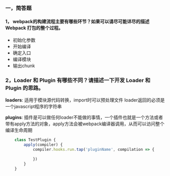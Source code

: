 ### 一，简答题
#### 1， webpack的构建流程主要有哪些环节？如果可以请尽可能详尽的描述 Webpack 打包的整个过程。
* 初始化参数
* 开始编译
* 确定入口
* 编译模块
* 输出chunk
### 2，Loader 和 Plugin 有哪些不同？请描述一下开发 Loader 和 Plugin 的思路。
**loaders**: 适用于模块源代码转换，import时可以预处理文件
loader返回的必须是一个javascript程序的字符串

**plugins**: 插件是可以做任何loader不能做的事情，一个插件也就是一个方法或者带有apply方法的对象，apply方法会被webpack编译器调用，从而可以访问整个编译生命周期
```javascript
    class TestPlugin {
        apply(compiler) {
            compiler.hooks.run.tap('pluginName', compilation => {
                 
            })       
        }          
    }
```
